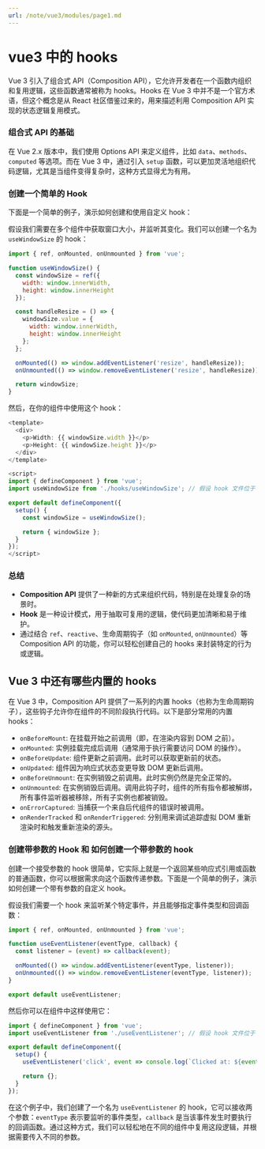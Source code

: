 ```yaml
---
url: /note/vue3/modules/page1.md
---
```

# vue3 中的 hooks

Vue 3 引入了组合式 API（Composition API），它允许开发者在一个函数内组织和复用逻辑，这些函数通常被称为 hooks。Hooks 在 Vue 3 中并不是一个官方术语，但这个概念是从 React 社区借鉴过来的，用来描述利用 Composition API 实现的状态逻辑复用模式。

### 组合式 API 的基础

在 Vue 2.x 版本中，我们使用 Options API 来定义组件，比如 `data`、`methods`、`computed` 等选项。而在 Vue 3 中，通过引入 `setup` 函数，可以更加灵活地组织代码逻辑，尤其是当组件变得复杂时，这种方式显得尤为有用。

### 创建一个简单的 Hook

下面是一个简单的例子，演示如何创建和使用自定义 hook：

假设我们需要在多个组件中获取窗口大小，并监听其变化。我们可以创建一个名为 `useWindowSize` 的 hook：

```javascript
import { ref, onMounted, onUnmounted } from 'vue';

function useWindowSize() {
  const windowSize = ref({
    width: window.innerWidth,
    height: window.innerHeight
  });

  const handleResize = () => {
    windowSize.value = {
      width: window.innerWidth,
      height: window.innerHeight
    };
  };

  onMounted(() => window.addEventListener('resize', handleResize));
  onUnmounted(() => window.removeEventListener('resize', handleResize));

  return windowSize;
}
```

然后，在你的组件中使用这个 hook：

```javascript
<template>
  <div>
    <p>Width: {{ windowSize.width }}</p>
    <p>Height: {{ windowSize.height }}</p>
  </div>
</template>

<script>
import { defineComponent } from 'vue';
import useWindowSize from './hooks/useWindowSize'; // 假设 hook 文件位于 ./hooks/useWindowSize.js

export default defineComponent({
  setup() {
    const windowSize = useWindowSize();

    return { windowSize };
  }
});
</script>
```

### 总结

* **Composition API** 提供了一种新的方式来组织代码，特别是在处理复杂的场景时。
* **Hook** 是一种设计模式，用于抽取可复用的逻辑，使代码更加清晰和易于维护。
* 通过结合 `ref`、`reactive`、生命周期钩子（如 `onMounted`, `onUnmounted`）等 Composition API 的功能，你可以轻松创建自己的 hooks 来封装特定的行为或逻辑。

## Vue 3 中还有哪些内置的 hooks

在 Vue 3 中，Composition API 提供了一系列的内置 hooks（也称为生命周期钩子），这些钩子允许你在组件的不同阶段执行代码。以下是部分常用的内置 hooks：

* `onBeforeMount`: 在挂载开始之前调用（即，在渲染内容到 DOM 之前）。
* `onMounted`: 实例挂载完成后调用（通常用于执行需要访问 DOM 的操作）。
* `onBeforeUpdate`: 组件更新之前调用。此时可以获取更新前的状态。
* `onUpdated`: 组件因为响应式状态变更导致 DOM 更新后调用。
* `onBeforeUnmount`: 在实例销毁之前调用。此时实例仍然是完全正常的。
* `onUnmounted`: 在实例销毁后调用。调用此钩子时，组件的所有指令都被解绑，所有事件监听器被移除，所有子实例也都被销毁。
* `onErrorCaptured`: 当捕获一个来自后代组件的错误时被调用。
* `onRenderTracked` 和 `onRenderTriggered`: 分别用来调试追踪虚拟 DOM 重新渲染时和触发重新渲染的源头。

### 创建带参数的 Hook 和 如何创建一个带参数的 hook

创建一个接受参数的 hook 很简单，它实际上就是一个返回某些响应式引用或函数的普通函数，你可以根据需求向这个函数传递参数。下面是一个简单的例子，演示如何创建一个带有参数的自定义 hook。

假设我们需要一个 hook 来监听某个特定事件，并且能够指定事件类型和回调函数：

```javascript
import { ref, onMounted, onUnmounted } from 'vue';

function useEventListener(eventType, callback) {
  const listener = (event) => callback(event);

  onMounted(() => window.addEventListener(eventType, listener));
  onUnmounted(() => window.removeEventListener(eventType, listener));
}

export default useEventListener;
```

然后你可以在组件中这样使用它：

```javascript
import { defineComponent } from 'vue';
import useEventListener from './useEventListener'; // 假设 hook 文件位于 ./useEventListener.js

export default defineComponent({
  setup() {
    useEventListener('click', event => console.log(`Clicked at: ${event.clientX}, ${event.clientY}`));

    return {};
  }
});
```

在这个例子中，我们创建了一个名为 `useEventListener` 的 hook，它可以接收两个参数：`eventType` 表示要监听的事件类型，`callback` 是当该事件发生时要执行的回调函数。通过这种方式，我们可以轻松地在不同的组件中复用这段逻辑，并根据需要传入不同的参数。
